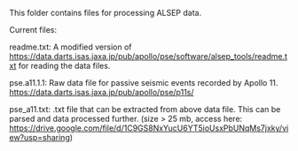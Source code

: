 This folder contains files for processing ALSEP data. 

Current files:

readme.txt: A modified version of https://data.darts.isas.jaxa.jp/pub/apollo/pse/software/alsep_tools/readme.txt for reading the data files.

pse.a11.1.1: Raw data file for passive seismic events recorded by Apollo 11. https://data.darts.isas.jaxa.jp/pub/apollo/pse/p11s/ 

pse_a11.txt: .txt file that can be extracted from above data file. This can be parsed and data processed further. (size > 25 mb, access here: https://drive.google.com/file/d/1C9GS8NxYucU6YT5ioUsxPbUNqMs7jxky/view?usp=sharing) 
